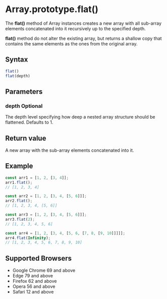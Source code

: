 # Array.prototype.flat()

The **flat()** method of Array instances creates a new array with all sub-array elements concatenated into it recursively up to the specified depth.

**flat()** method do not alter the existing array, but returns a shallow copy that contains the same elements as the ones from the original array.

## Syntax

```js
flat()
flat(depth)
```

## Parameters

### depth Optional

The depth level specifying how deep a nested array structure should be flattened. Defaults to 1.

## Return value

A new array with the sub-array elements concatenated into it.

## Example

```js
const arr1 = [1, 2, [3, 4]];
arr1.flat();
// [1, 2, 3, 4]

const arr2 = [1, 2, [3, 4, [5, 6]]];
arr2.flat();
// [1, 2, 3, 4, [5, 6]]

const arr3 = [1, 2, [3, 4, [5, 6]]];
arr3.flat(2);
// [1, 2, 3, 4, 5, 6]

const arr4 = [1, 2, [3, 4, [5, 6, [7, 8, [9, 10]]]]];
arr4.flat(Infinity);
// [1, 2, 3, 4, 5, 6, 7, 8, 9, 10]
```

## Supported Browsers

- Google Chrome 69 and above
- Edge 79 and above
- Firefox 62 and above
- Opera 56 and above
- Safari 12 and above